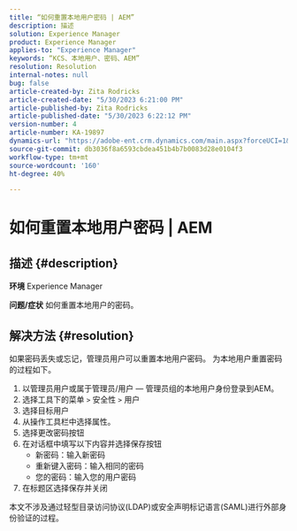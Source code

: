 ```yaml
---
title: “如何重置本地用户密码 | AEM”
description: 描述
solution: Experience Manager
product: Experience Manager
applies-to: "Experience Manager"
keywords: “KCS、本地用户、密码、AEM”
resolution: Resolution
internal-notes: null
bug: false
article-created-by: Zita Rodricks
article-created-date: "5/30/2023 6:21:00 PM"
article-published-by: Zita Rodricks
article-published-date: "5/30/2023 6:22:12 PM"
version-number: 4
article-number: KA-19897
dynamics-url: "https://adobe-ent.crm.dynamics.com/main.aspx?forceUCI=1&pagetype=entityrecord&etn=knowledgearticle&id=1459ccb6-16ff-ed11-8f6e-6045bd006b25"
source-git-commit: db3036f8a6593cbdea451b4b7b0083d28e0104f3
workflow-type: tm+mt
source-wordcount: '160'
ht-degree: 40%

---
```


# 如何重置本地用户密码 | AEM

## 描述 {#description}

<b>环境</b>
Experience Manager


<b>问题/症状</b>
如何重置本地用户的密码。




## 解决方法 {#resolution}


如果密码丢失或忘记，管理员用户可以重置本地用户密码。 为本地用户重置密码的过程如下。

1. 以管理员用户或属于管理员/用户 — 管理员组的本地用户身份登录到AEM。
2. 选择工具下的菜单 `>` 安全性 `>`  用户
3. 选择目标用户
4. 从操作工具栏中选择属性。
5. 选择更改密码按钮
6. 在对话框中填写以下内容并选择保存按钮
   - 新密码：输入新密码
   - 重新键入密码：输入相同的密码
   - 您的密码：输入您的用户密码
7. 在标题区选择保存并关闭


本文不涉及通过轻型目录访问协议(LDAP)或安全声明标记语言(SAML)进行外部身份验证的过程。
